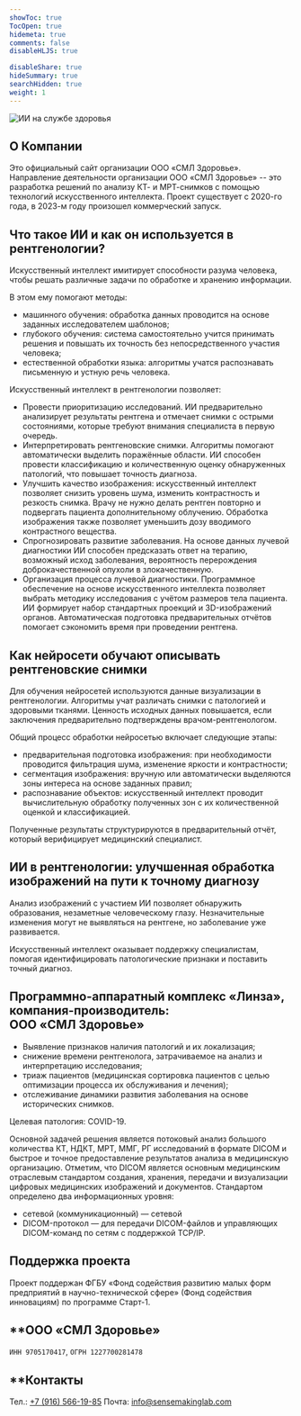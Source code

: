 ```yaml
---
showToc: true
TocOpen: true
hidemeta: true
comments: false
disableHLJS: true

disableShare: true
hideSummary: true
searchHidden: true
weight: 1
---
```

![ИИ на службе здоровья](title_image.jpg)

## **О Компании**
Это официальный сайт организации ООО «СМЛ Здоровье».
Направление деятельности организации ООО «СМЛ Здоровье» -- это разработка решений по анализу КТ- и МРТ-снимков с помощью технологий искусственного интеллекта.
Проект существует с 2020-го года, в 2023-м году произошел коммерческий запуск.

## **Что такое ИИ и как он используется в рентгенологии?**
Искусственный интеллект имитирует способности разума человека, чтобы решать различные задачи по обработке и хранению информации.

В этом ему помогают методы:
- машинного обучения: обработка данных проводится на основе заданных исследователем шаблонов;
- глубокого обучения: система самостоятельно учится принимать решения и повышать их точность без непосредственного участия человека;
- естественной обработки языка: алгоритмы учатся распознавать письменную и устную речь человека.

Искусственный интеллект в рентгенологии позволяет:

- Провести приоритизацию исследований. ИИ предварительно анализирует результаты рентгена и отмечает снимки с острыми состояниями, которые требуют внимания специалиста в первую очередь.
- Интерпретировать рентгеновские снимки. Алгоритмы помогают автоматически выделить поражённые области. ИИ способен провести классификацию и количественную оценку обнаруженных патологий, что повышает точность диагноза.
- Улучшить качество изображения: искусственный интеллект позволяет снизить уровень шума, изменить контрастность и резкость снимка. Врачу не нужно делать рентген повторно и подвергать пациента дополнительному облучению. Обработка изображения также позволяет уменьшить дозу вводимого контрастного вещества.
- Спрогнозировать развитие заболевания. На основе данных лучевой диагностики ИИ способен предсказать ответ на терапию, возможный исход заболевания, вероятность перерождения доброкачественной опухоли в злокачественную.
- Организация процесса лучевой диагностики. Программное обеспечение на основе искусственного интеллекта позволяет выбрать методику исследования с учётом размеров тела пациента. ИИ формирует набор стандартных проекций и 3D-изображений органов. Автоматическая подготовка предварительных отчётов помогает сэкономить время при проведении рентгена.  
## **Как нейросети обучают описывать рентгеновские снимки**
Для обучения нейросетей используются данные визуализации в рентгенологии. Алгоритмы учат различать снимки с патологией и здоровыми тканями. Ценность исходных данных повышается, если заключения предварительно подтверждены врачом-рентгенологом.

Общий процесс обработки нейросетью включает следующие этапы:
- предварительная подготовка изображения: при необходимости проводится фильтрация шума, изменение яркости и контрастности;
- сегментация изображения: вручную или автоматически выделяются зоны интереса на основе заданных правил;
- распознавание объектов: искусственный интеллект проводит вычислительную обработку полученных зон с их количественной оценкой и классификацией.

Полученные результаты структурируются в предварительный отчёт, который верифицирует медицинский специалист.

## **ИИ в рентгенологии: улучшенная обработка изображений на пути к точному диагнозу**

Анализ изображений с участием ИИ позволяет обнаружить образования, незаметные человеческому глазу. Незначительные изменения могут не выявляться на рентгене, но заболевание уже развивается.

Искусственный интеллект оказывает поддержку специалистам, помогая идентифицировать патологические признаки и поставить точный диагноз.

## **Программно-аппаратный комплекс «Линза», компания-производитель: ООО&nbsp;«СМЛ&nbsp;Здоровье»**

- Выявление признаков наличия патологий и их локализация;
- снижение времени рентгенолога, затрачиваемое на анализ и интерпретацию исследования;
- триаж пациентов (медицинская сортировка пациентов с целью оптимизации процесса их обслуживания и лечения);
- отслеживание динамики развития заболевания на основе исторических снимков.

Целевая патология: COVID-19.  

Основной задачей решения является потоковый анализ большого количества КТ, НДКТ, МРТ, ММГ, РГ исследований в формате DICOM и быстрое и точное предоставление результатов анализа в медицинскую организацию. Отметим, что DICOM является основным медицинским отраслевым стандартом создания, хранения, передачи и визуализации цифровых медицинских изображений и документов. Стандартом определено два информационных уровня:  

- сетевой (коммуникационный) — сетевой
- DICOM-протокол — для передачи DICOM-файлов и управляющих DICOM-команд по сетям с поддержкой TCP/IP.

## **Поддержка проекта**

Проект поддержан ФГБУ&nbsp;«Фонд содействия развитию малых форм предприятий в научно-технической сфере» (Фонд содействия инновациям) по программе Старт-1.



## **ООО&nbsp;«СМЛ&nbsp;Здоровье»
`ИНН 9705170417`, `ОГРН 1227700281478`

## **Контакты
Тел.: [+7 (916) 566-19-85](tel:+79165661985)
Почта: [info@sensemakinglab.com](mailto:info@sensemakinglab.com)
